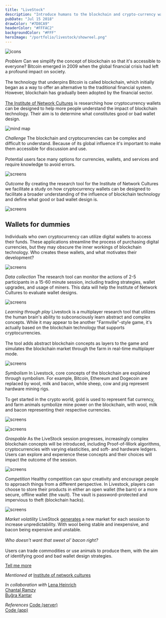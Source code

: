 ```yaml
---
title: "LiveStock"
description: "Introduce humans to the blockchain and crypto-currency wallets"
pubDate: "Jul 15 2018"
drawColor: "#7D8CA9"
headerColor: "#FFFAC2"
backgroundColor: "#FFF"
heroImage: "/portfolio/livestock/showreel.png"
---
```


![icons](/portfolio/livestock/icons.png)

_Problem_
<span>
Can we simplify the concept of blockchain so that it's accessible to everyone? Bitcoin emerged in 2009 when the global financial crisis had left a profound impact on society.<br/><br/>
The technology that underpins Bitcoin is called blockchain, which initially began as a way to offer an alternative to the traditional financial system. However, blockchain has gradually been adopted by the financial sector.<br/><br/>
<a href="https://networkcultures.org" target="_blank">The Institute of Network Cultures</a> is researching how cryptocurrency wallets can be designed to help more people understand the impact of blockchain technology. Their aim is to determine what constitutes good or bad wallet design.
</span>

![mind map](/portfolio/livestock/mindmap.png)

_Challenge_
The blockchain and cryptocurrencies can be complex and difficult to understand. Because of its global influence it's important to make them accessible for discussion and use.<br/> <br/>
Potential users face many options for currencies, wallets, and services and require knowledge to avoid errors.

![screens](/portfolio/livestock/screens.png)

_Outcome_
By creating the research tool for the Institute of Network Cultures we facilitate a study on how cryptocurrency wallets can be designed to facilitate a broader understanding of the influence of blockchain technology and define what good or bad wallet design is.

![screens](/portfolio/livestock/outcome.png)

## Wallets for dummies

Individuals who own cryptocurrency can utilize digital wallets to access their funds. These applications streamline the process of purchasing digital currencies, but they may obscure the inner workings of blockchain technology. Who creates these wallets, and what motivates their development?

![screens](/portfolio/livestock/wallets.png)

_Data collection_
The research tool can monitor the actions of 2-5 participants in a 15-60 minute session, including trading strategies, wallet upgrades, and usage of miners. This data will help the Institute of Network Cultures to evaluate wallet designs.

![screens](/portfolio/livestock/outcome_2.png)

_Learning through play_
Livestock is a multiplayer research tool that utilizes the human brain's ability to subconsciously learn abstract and complex concepts. While it may appear to be another "Farmville"-style game, it's actually based on the blockchain technology that supports cryptocurrencies. <br/><br/>
The tool adds abstract blockchain concepts as layers to the game and simulates the blockchain market through the farm in real-time multiplayer mode.

![screens](/portfolio/livestock/progress.png)

_Symbolism_
In Livestock, core concepts of the blockchain are explained through symbolism. For example, Bitcoin, Ethereum and Dogecoin are replaced by wool, milk and bacon, while sheep, cow and pig represent hardware mining rigs. <br/><br/>
To get started in the crypto world, gold is used to represent fiat currency, and farm animals symbolize mine power on the blockchain, with wool, milk and bacon representing their respective currencies.

![screens](/portfolio/livestock/symbolism.png)

![screens](/portfolio/livestock/symbolism_test.png)

_Graspable_
As the LiveStock session progresses, increasingly complex blockchain concepts will be introduced, including Proof-of-Work algorithms, cryptocurrencies with varying elasticities, and soft- and hardware ledgers. Users can explore and experience these concepts and their choices will impact the outcome of the session.

![screens](/portfolio/livestock/paper_prototype.png)

_Competition_
Healthy competition can spur creativity and encourage people to approach things from a different perspective. In Livestock, players can choose to store their products in either an open wallet (the barn) or a more secure, offline wallet (the vault). The vault is password-protected and impervious to theft (blockchain hacks).

![screens](/portfolio/livestock/wireframes.png)

_Market volatility_
<span>
LiveStock <a href="https://github.com/xiduzo/blockchaingame/blob/debdb89793332c27b2ae9a508c9bd14d905c0d9e/src/app/routes/room/room.controller.js#L287" target="_blank">generates</a> a new market for each session to increase unpredictability. With wool being stable and inexpensive, and bacon being expensive and unstable.<br/><br/>
<em>Who doesn't want that sweet ol' bacon right?</em><br/><br/>
Users can trade commodities or use animals to produce them, with the aim of identifying good and bad wallet design strategies.
</span>

<a href="mailto:mail@sanderboer.nl?subject=Let's chat!&body=Hi, I'd like to talk about your work,">Tell me more</a>

_Mentioned at_
<span>
<a href="https://networkcultures.org/moneylab/2018/06/04/students-design-blockchain-wallet-game" target="_blank">Institute of network cultures</a>
</span>

_In collaboration with_
<span>
<a href="https://lenaheinrich.de" target="_blank">Lena Heinrich</a><br/>
<a href="https://chantalramzy.com" target="_blank">Chantal Ramzy</a><br/>
<a href="https://bkantar.com" target="_blank">Buğra Kantar</a>
</span>

_References_
<span>
<a href="https://github.com/xiduzo/blockchainserver" target="_blank">Code (server)</a><br/>
<a href="https://github.com/xiduzo/blockchaingame" target="_blank">Code (app)</a>
</span>
